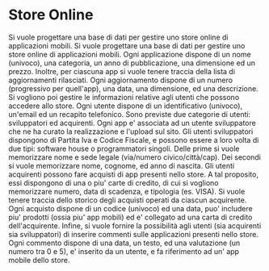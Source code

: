 # Store Online

Si vuole progettare una base di dati per gestire uno store online di applicazioni mobili. Si vuole progettare una base di dati per gestire uno store online di applicazioni mobili. Ogni applicazione dispone di un nome (univoco), una categoria, un anno di pubblicazione, una dimensione ed un prezzo. Inoltre, per ciascuna app si vuole tenere traccia della lista di aggiornamenti rilasciati. Ogni aggiornamento dispone di un numero (progressivo per quell'app), una data, una dimensione, ed una descrizione. Si vogliono poi gestire le informazioni relative agli utenti che possono accedere allo store. Ogni utente dispone di un identificativo (univoco), un'email ed un recapito telefonico. Sono previste due categorie di utenti: sviluppatori ed acquirenti. Ogni app e' associata ad un utente sviluppatore che ne ha curato la realizzazione e l'upload sul sito. Gli utenti sviluppatori dispongono di Partita Iva e Codice Fiscale, e possono essere a loro volta di due tipi: software house o programmatori singoli. Delle prime si vuole memorizzare nome e sede legale (via/numero civico/città/cap). Dei secondi si vuole memorizzare nome, cognome, ed anno di nascita. Gli utenti acquirenti possono fare acquisti di app presenti nello store. A tal proposito, essi dispongono di una o piu' carte di credito, di cui si vogliono memorizzare numero, data di scadenza, e tipologia (es. VISA). Si vuole tenere traccia dello storico degli acquisti operati da ciascun acquirente. Ogni acquisto dispone di un codice (univoco) ed una data, puo' includere piu' prodotti (ossia piu' app mobili) ed e' collegato ad una carta di credito dell'acquirente. Infine, si vuole fornire la possibilità agli utenti (sia acquirenti sia sviluppatori) di inserire commenti sulle applicazioni presenti nello store. Ogni commento dispone di una data, un testo, ed una valutazione (un numero tra 0 e 5), e' inserito da un utente, e fa riferimento ad un' app mobile dello store.